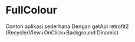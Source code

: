 # FullColour
Contoh aplikasi sederhana
Dengan getApi retrofit2 
(RecyclerVIew+OnClick+Background Dinamic)
